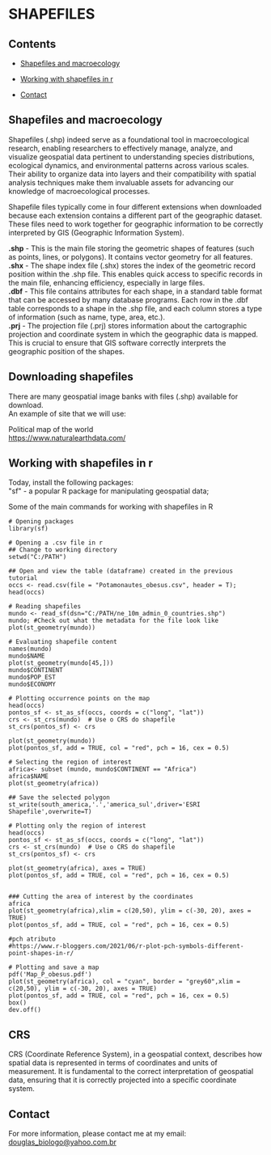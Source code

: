 # SHAPEFILES

## Contents
- [Shapefiles and macroecology](#shapefiles-and-macroecology)
- [Working with shapefiles in r](#working-with-shapefiles-in-r)
    
- [Contact](#contact)

## Shapefiles and macroecology
Shapefiles (.shp) indeed serve as a foundational tool in macroecological research, enabling researchers to effectively manage, analyze, and visualize geospatial data pertinent to understanding species distributions, ecological dynamics, and environmental patterns across various scales. Their ability to organize data into layers and their compatibility with spatial analysis techniques make them invaluable assets for advancing our knowledge of macroecological processes.

Shapefile files typically come in four different extensions when downloaded because each extension contains a different part of the geographic dataset. These files need to work together for geographic information to be correctly interpreted by GIS (Geographic Information System). 

__.shp__ - This is the main file storing the geometric shapes of features (such as points, lines, or polygons). It contains vector geometry for all features.  
__.shx__ - The shape index file (.shx) stores the index of the geometric record position within the .shp file. This enables quick access to specific records in the main file, enhancing efficiency, especially in large files.  
__.dbf__ - This file contains attributes for each shape, in a standard table format that can be accessed by many database programs. Each row in the .dbf table corresponds to a shape in the .shp file, and each column stores a type of information (such as name, type, area, etc.).  
__.prj__ - The projection file (.prj) stores information about the cartographic projection and coordinate system in which the geographic data is mapped. This is crucial to ensure that GIS software correctly interprets the geographic position of the shapes.  

## Downloading shapefiles  
There are many geospatial image banks with files (.shp) available for download.  
An example of site that we will use:  

Political map of the world  
https://www.naturalearthdata.com/  

## Working with shapefiles in r
Today, install the following packages:    
"sf" - a popular R package for manipulating geospatial data;  

Some of the main commands for working with shapefiles in R

```
# Opening packages
library(sf)

# Opening a .csv file in r
## Change to working directory
setwd("C:/PATH")

## Open and view the table (dataframe) created in the previous tutorial
occs <- read.csv(file = "Potamonautes_obesus.csv", header = T);
head(occs)

# Reading shapefiles
mundo <- read_sf(dsn="C:/PATH/ne_10m_admin_0_countries.shp")
mundo; #Check out what the metadata for the file look like
plot(st_geometry(mundo))

# Evaluating shapefile content
names(mundo)
mundo$NAME
plot(st_geometry(mundo[45,]))
mundo$CONTINENT
mundo$POP_EST
mundo$ECONOMY

# Plotting occurrence points on the map
head(occs)
pontos_sf <- st_as_sf(occs, coords = c("long", "lat"))
crs <- st_crs(mundo)  # Use o CRS do shapefile
st_crs(pontos_sf) <- crs

plot(st_geometry(mundo))
plot(pontos_sf, add = TRUE, col = "red", pch = 16, cex = 0.5)

# Selecting the region of interest
africa<- subset (mundo, mundo$CONTINENT == "Africa")
africa$NAME
plot(st_geometry(africa))

## Save the selected polygon
st_write(south_america,'.','america_sul',driver='ESRI Shapefile',overwrite=T)

# Plotting only the region of interest
head(occs)
pontos_sf <- st_as_sf(occs, coords = c("long", "lat"))
crs <- st_crs(mundo)  # Use o CRS do shapefile
st_crs(pontos_sf) <- crs

plot(st_geometry(africa), axes = TRUE)
plot(pontos_sf, add = TRUE, col = "red", pch = 16, cex = 0.5)


### Cutting the area of interest by the coordinates
africa
plot(st_geometry(africa),xlim = c(20,50), ylim = c(-30, 20), axes = TRUE)
plot(pontos_sf, add = TRUE, col = "red", pch = 16, cex = 0.5)

#pch atributo 
#https://www.r-bloggers.com/2021/06/r-plot-pch-symbols-different-point-shapes-in-r/

# Plotting and save a map
pdf('Map_P_obesus.pdf')
plot(st_geometry(africa), col = "cyan", border = "grey60",xlim = c(20,50), ylim = c(-30, 20), axes = TRUE)
plot(pontos_sf, add = TRUE, col = "red", pch = 16, cex = 0.5)
box()
dev.off()

```
## CRS 
CRS (Coordinate Reference System), in a geospatial context, describes how spatial data is represented in terms of coordinates and units of measurement. It is fundamental to the correct interpretation of geospatial data, ensuring that it is correctly projected into a specific coordinate system.  

## Contact
For more information, please contact me at my email: douglas_biologo@yahoo.com.br
